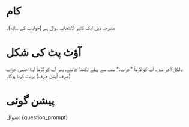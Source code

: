 # کام
مندرجہ ذیل ایک کثیر الانتخاب سوال ہے (جوابات کے ساتھ)۔

# آؤٹ پٹ کی شکل
بالکل آخر میں، آپ کو لازماً "جواب:" سب سے پہلے لکھنا چاہئے، پھر آپ کو لازماً اپنا حتمی جواب (صرف آپشن حرف) پرنٹ کرنا ہوگا۔

# پیشن گوئی
سوال: {question_prompt}